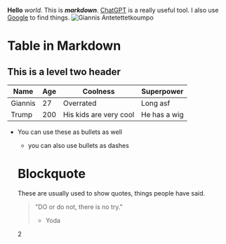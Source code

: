 **Hello** _world_.
This is **_markdown_**.
[ChatGPT](https://chat.openai.com) is a really useful tool. I also use [Google](https://google.com) to find things.
![Giannis Antetettetkoumpo](https://image-cdn.hypb.st/https%3A%2F%2Fhypebeast.com%2Fimage%2F2022%2F12%2Fgiannis-antetokounmpo-fortnite-skins-release-date-1.jpg?cbr=1&q=90)
# Table in Markdown
## This is a level two header
Name              |Age                |Coolness                 |Superpower
---               | ---               | ---                     | ---
Giannis           |27                 |Overrated                |Long asf
Trump             |200                |His kids are very cool   |He has a wig

- You can use these as bullets as well 
  - you can also use bullets as dashes 

  # Blockquote 

  These are usually used to show quotes, things people have said. 

  > "DO or do not, there is no try." 
  > - Yoda 

  2 